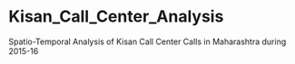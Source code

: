# Kisan_Call_Center_Analysis
Spatio-Temporal Analysis of Kisan Call Center Calls in Maharashtra during 2015-16
